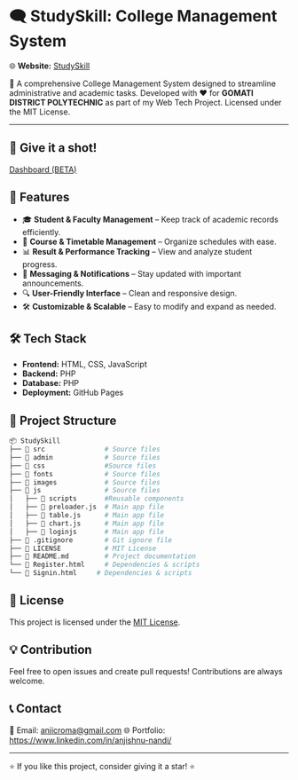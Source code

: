 # 🗨️ StudySkill: College Management System

🌐 **Website:** [StudySkill](https://cromaguy.github.io/StudySkill/)

🚀 A comprehensive College Management System designed to streamline administrative and academic tasks. Developed with ❤️ for **GOMATI DISTRICT POLYTECHNIC** as part of my Web Tech Project. Licensed under the MIT License.

---

## 🚀 Give it a shot!
[Dashboard (BETA)](https://cromaguy.github.io/StudySkill/Hod/Hod-Dash.html)



## 📌 Features

- 🎓 **Student & Faculty Management** – Keep track of academic records efficiently.
- 📅 **Course & Timetable Management** – Organize schedules with ease.
- 📊 **Result & Performance Tracking** – View and analyze student progress.
- 📩 **Messaging & Notifications** – Stay updated with important announcements.
- 🔍 **User-Friendly Interface** – Clean and responsive design.
- 🛠 **Customizable & Scalable** – Easy to modify and expand as needed.



## 🛠 Tech Stack

- **Frontend:** HTML, CSS, JavaScript 
- **Backend:** PHP
- **Database:** PHP
- **Deployment:** GitHub Pages 


## 📂 Project Structure

```bash
📦 StudySkill
├── 📁 src               # Source files
├── 📁 admin             # Source files
├── 📁 css               #Source files
├── 📁 fonts             # Source files
├── 📁 images            # Source files
├── 📁 js                # Source files
│   ├── 📁 scripts       #Reusable components
│   ├── 📜 preloader.js  # Main app file
│   ├── 📜 table.js      # Main app file
│   ├── 📜 chart.js      # Main app file
│   ├── 📜 loginjs       # Main app file
├── 📜 .gitignore        # Git ignore file
├── 📜 LICENSE           # MIT License
├── 📜 README.md         # Project documentation
└── 📜 Register.html     # Dependencies & scripts
└── 📜 Signin.html     # Dependencies & scripts
```




## 📜 License

This project is licensed under the [MIT License](LICENSE).



## 💡 Contribution

Feel free to open issues and create pull requests! Contributions are always welcome.



## 📞 Contact

📧 Email: anjicroma@gmail.com 
🌐 Portfolio: https://www.linkedin.com/in/anjishnu-nandi/

---

⭐ If you like this project, consider giving it a star! ⭐

